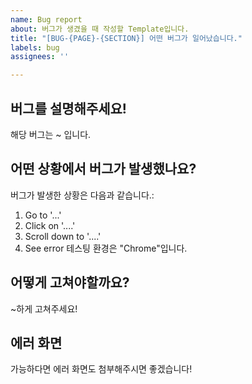 ```yaml
---
name: Bug report
about: 버그가 생겼을 때 작성할 Template입니다.
title: "[BUG-{PAGE}-{SECTION}] 어떤 버그가 일어났습니다."
labels: bug
assignees: ''

---
```


## 버그를 설명해주세요!
해당 버그는 ~ 입니다.

## 어떤 상황에서 버그가 발생했나요?
버그가 발생한 상황은 다음과 같습니다.:
1. Go to '...'
2. Click on '....'
3. Scroll down to '....'
4. See error
테스팅 환경은 "Chrome"입니다.

## 어떻게 고쳐야할까요?
~하게 고쳐주세요!

## 에러 화면
가능하다면 에러 화면도 첨부해주시면 좋겠습니다!